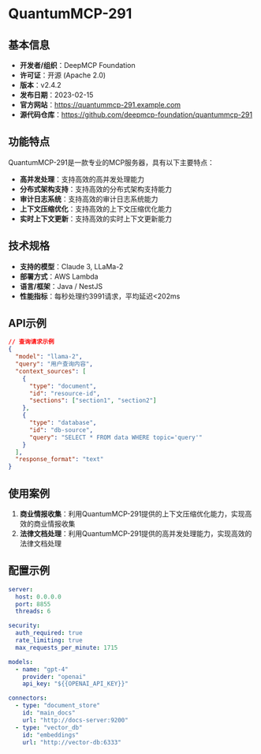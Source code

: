 # QuantumMCP-291

## 基本信息

- **开发者/组织**：DeepMCP Foundation
- **许可证**：开源 (Apache 2.0)
- **版本**：v2.4.2
- **发布日期**：2023-02-15
- **官方网站**：https://quantummcp-291.example.com
- **源代码仓库**：https://github.com/deepmcp-foundation/quantummcp-291

## 功能特点

QuantumMCP-291是一款专业的MCP服务器，具有以下主要特点：

- **高并发处理**：支持高效的高并发处理能力
- **分布式架构支持**：支持高效的分布式架构支持能力
- **审计日志系统**：支持高效的审计日志系统能力
- **上下文压缩优化**：支持高效的上下文压缩优化能力
- **实时上下文更新**：支持高效的实时上下文更新能力


## 技术规格

- **支持的模型**：Claude 3, LLaMa-2
- **部署方式**：AWS Lambda
- **语言/框架**：Java / NestJS
- **性能指标**：每秒处理约3991请求，平均延迟<202ms

## API示例

```json
// 查询请求示例
{
  "model": "llama-2",
  "query": "用户查询内容",
  "context_sources": [
    {
      "type": "document",
      "id": "resource-id",
      "sections": ["section1", "section2"]
    },
    {
      "type": "database",
      "id": "db-source",
      "query": "SELECT * FROM data WHERE topic='query'"
    }
  ],
  "response_format": "text"
}
```

## 使用案例

1. **商业情报收集**：利用QuantumMCP-291提供的上下文压缩优化能力，实现高效的商业情报收集
2. **法律文档处理**：利用QuantumMCP-291提供的高并发处理能力，实现高效的法律文档处理


## 配置示例

```yaml
server:
  host: 0.0.0.0
  port: 8855
  threads: 6

security:
  auth_required: true
  rate_limiting: true
  max_requests_per_minute: 1715

models:
  - name: "gpt-4"
    provider: "openai"
    api_key: "${{OPENAI_API_KEY}}"

connectors:
  - type: "document_store"
    id: "main_docs"
    url: "http://docs-server:9200"
  - type: "vector_db"
    id: "embeddings"
    url: "http://vector-db:6333"
```